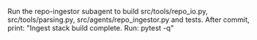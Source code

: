 Run the repo-ingestor subagent to build src/tools/repo_io.py, src/tools/parsing.py, src/agents/repo_ingestor.py and tests. After commit, print:
"Ingest stack build complete. Run: pytest -q"